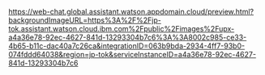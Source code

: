 https://web-chat.global.assistant.watson.appdomain.cloud/preview.html?backgroundImageURL=https%3A%2F%2Fjp-tok.assistant.watson.cloud.ibm.com%2Fpublic%2Fimages%2Fupx-a4a36e78-92ec-4627-841d-13293304b7c6%3A%3A8002c985-ce33-4b65-b11c-dac40a7c26ca&integrationID=063b9bda-2934-4ff7-93b0-074fddd64038&region=jp-tok&serviceInstanceID=a4a36e78-92ec-4627-841d-13293304b7c6